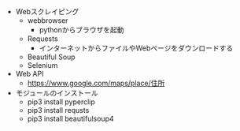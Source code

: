 - Webスクレイピング
	- webbrowser
		- pythonからブラウザを起動
	- Requests
		- インターネットからファイルやWebページをダウンロードする
	- Beautiful Soup
	- Selenium
- Web API
	- https://www.google.com/maps/place/住所
- モジュールのインストール
	- pip3 install pyperclip
	- pip3 install requsts
	- pip3 install beautifulsoup4
